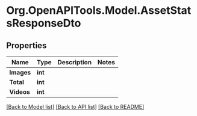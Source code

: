 # Org.OpenAPITools.Model.AssetStatsResponseDto

## Properties

Name | Type | Description | Notes
------------ | ------------- | ------------- | -------------
**Images** | **int** |  | 
**Total** | **int** |  | 
**Videos** | **int** |  | 

[[Back to Model list]](../../README.md#documentation-for-models) [[Back to API list]](../../README.md#documentation-for-api-endpoints) [[Back to README]](../../README.md)

